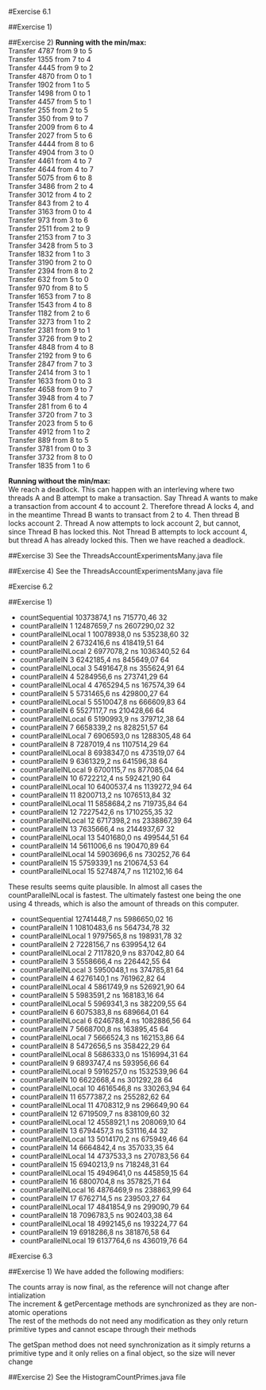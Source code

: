 #Exercise 6.1

##Exercise 1)

##Exercise 2)
**Running with the min/max:**\
Transfer 4787 from 9 to 5\
Transfer 1355 from 7 to 4\
Transfer 4445 from 9 to 2\
Transfer 4870 from 0 to 1\
Transfer 1902 from 1 to 5\
Transfer 1498 from 0 to 1\
Transfer 4457 from 5 to 1\
Transfer 255 from 2 to 5\
Transfer 350 from 9 to 7\
Transfer 2009 from 6 to 4\
Transfer 2027 from 5 to 6\
Transfer 4444 from 8 to 6\
Transfer 4904 from 3 to 0\
Transfer 4461 from 4 to 7\
Transfer 4644 from 4 to 7\
Transfer 5075 from 6 to 8\
Transfer 3486 from 2 to 4\
Transfer 3012 from 4 to 2\
Transfer 843 from 2 to 4\
Transfer 3163 from 0 to 4\
Transfer 973 from 3 to 6\
Transfer 2511 from 2 to 9\
Transfer 2153 from 7 to 3\
Transfer 3428 from 5 to 3\
Transfer 1832 from 1 to 3\
Transfer 3190 from 2 to 0\
Transfer 2394 from 8 to 2\
Transfer 632 from 5 to 0\
Transfer 970 from 8 to 5\
Transfer 1653 from 7 to 8\
Transfer 1543 from 4 to 8\
Transfer 1182 from 2 to 6\
Transfer 3273 from 1 to 2\
Transfer 2381 from 9 to 1\
Transfer 3726 from 9 to 2\
Transfer 4848 from 4 to 8\
Transfer 2192 from 9 to 6\
Transfer 2847 from 7 to 3\
Transfer 2414 from 3 to 1\
Transfer 1633 from 0 to 3\
Transfer 4658 from 9 to 7\
Transfer 3948 from 4 to 7\
Transfer 281 from 6 to 4\
Transfer 3720 from 7 to 3\
Transfer 2023 from 5 to 6\
Transfer 4912 from 1 to 2\
Transfer 889 from 8 to 5\
Transfer 3781 from 0 to 3\
Transfer 3732 from 8 to 0\
Transfer 1835 from 1 to 6

**Running without the min/max:**\
We reach a deadlock. This can happen with an interleving where two threads A and B
attempt to make a transaction. Say Thread A wants to make a transaction from account 4 to account 2.
Therefore thread A locks 4, and in the meantime Thread B wants to transact from 2 to 4. Then thread B locks
account 2. Thread A now attempts to lock account 2, but cannot, since Thread B has locked this. Not Thread B attempts
to lock account 4, but thread A has already locked this. Then we have reached a deadlock.


##Exercise 3)
See the ThreadsAccountExperimentsMany.java file

##Exercise 4)
See the ThreadsAccountExperimentsMany.java file

#Exercise 6.2

##Exercise 1)
* countSequential                10373874,1 ns  715770,46         32
* countParallelN  1              12487659,7 ns 2607290,02         32
* countParallelNLocal  1         10078938,0 ns  535238,60         32
* countParallelN  2               6732416,6 ns  418419,51         64
* countParallelNLocal  2          6977078,2 ns 1036340,52         64
* countParallelN  3               6242185,4 ns  845649,07         64
* countParallelNLocal  3          5491647,8 ns  355624,91         64
* countParallelN  4               5284956,6 ns  273741,29         64
* countParallelNLocal  4          4765294,5 ns  167574,39         64
* countParallelN  5               5731465,6 ns  429800,27         64
* countParallelNLocal  5          5510047,8 ns  666609,83         64
* countParallelN  6               5527117,7 ns  210428,66         64
* countParallelNLocal  6          5190993,9 ns  379712,38         64
* countParallelN  7               6658339,2 ns  828251,57         64
* countParallelNLocal  7          6906593,0 ns 1288305,48         64
* countParallelN  8               7287019,4 ns 1107514,29         64
* countParallelNLocal  8          6938347,0 ns  473519,07         64
* countParallelN  9               6361329,2 ns  641596,38         64
* countParallelNLocal  9          6700115,7 ns  877085,04         64
* countParallelN 10               6722212,4 ns  592421,90         64
* countParallelNLocal 10          6400537,4 ns 1139272,94         64
* countParallelN 11               8200713,2 ns 1076513,84         32
* countParallelNLocal 11          5858684,2 ns  719735,84         64
* countParallelN 12               7227542,6 ns 1710255,35         32
* countParallelNLocal 12          6717398,2 ns 2338867,39         64
* countParallelN 13               7635666,4 ns 2144937,67         32
* countParallelNLocal 13          5401680,0 ns  499544,51         64
* countParallelN 14               5611006,6 ns  190470,89         64
* countParallelNLocal 14          5903696,6 ns  730252,76         64
* countParallelN 15               5759339,1 ns  210674,53         64
* countParallelNLocal 15          5274874,7 ns  112102,16         64

These results seems quite plausible. In almost all cases the countParallelNLocal is fastest. 
The ultimately fastest one being the one using 4 threads, which is also the amount of threads on this computer. 

* countSequential                12741448,7 ns 5986650,02         16 
* countParallelN  1              10810483,6 ns  564734,78         32
* countParallelNLocal  1          9797565,8 ns  198931,78         32
* countParallelN  2               7228156,7 ns  639954,12         64
* countParallelNLocal  2          7117820,9 ns  837042,80         64
* countParallelN  3               5558666,4 ns  226442,55         64
* countParallelNLocal  3          5950048,1 ns  374785,81         64
* countParallelN  4               6276140,1 ns  761962,82         64
* countParallelNLocal  4          5861749,9 ns  526921,90         64
* countParallelN  5               5983591,2 ns  168183,16         64
* countParallelNLocal  5          5969341,3 ns  382209,55         64
* countParallelN  6               6075383,8 ns  689664,01         64
* countParallelNLocal  6          6246788,4 ns 1082886,56         64
* countParallelN  7               5668700,8 ns  163895,45         64
* countParallelNLocal  7          5666524,3 ns  162153,86         64
* countParallelN  8               5472656,5 ns  358422,29         64
* countParallelNLocal  8          5686333,0 ns 1516994,31         64
* countParallelN  9               6893747,4 ns  593956,66         64
* countParallelNLocal  9          5916257,0 ns 1532539,96         64
* countParallelN 10               6622668,4 ns  301292,28         64
* countParallelNLocal 10          4616546,8 ns  330263,94         64
* countParallelN 11               6577387,2 ns  255282,62         64
* countParallelNLocal 11          4708312,9 ns  296649,90         64
* countParallelN 12               6719509,7 ns  838109,60         32
* countParallelNLocal 12          4558921,1 ns  208069,10         64
* countParallelN 13               6794457,3 ns  531116,44         32
* countParallelNLocal 13          5014170,2 ns  675949,46         64
* countParallelN 14               6664842,4 ns  357033,35         64
* countParallelNLocal 14          4737533,3 ns  270783,56         64
* countParallelN 15               6940213,9 ns  718248,31         64
* countParallelNLocal 15          4949641,0 ns  445859,15         64
* countParallelN 16               6800704,8 ns  357825,71         64
* countParallelNLocal 16          4876469,9 ns  238863,99         64
* countParallelN 17               6762714,5 ns  239503,27         64
* countParallelNLocal 17          4841854,9 ns  299090,79         64
* countParallelN 18               7096783,5 ns  902403,38         64
* countParallelNLocal 18          4992145,6 ns  193224,77         64
* countParallelN 19               6918286,8 ns  381876,58         64
* countParallelNLocal 19          6137764,6 ns  436019,76         64
 
#Exercise 6.3

##Exercise 1)
We have added the following modifiers:

The counts array is now final, as the reference will not change after intialization\
The increment & getPercentage methods are synchronized as they are non-atomic operations\
The rest of the methods do not need any modification as they only return primitive types and cannot escape through their methods

The getSpan method does not need synchronization as it simply returns a primitive type and it only relies on a final object, so the size will never change


##Exercise 2)
See the HistogramCountPrimes.java file